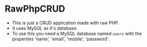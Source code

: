 # RawPhpCRUD
- This is just a CRUD application made with raw PHP.
- It uses MySQL as it's database.
- To use this you need a MySQL database named `users` with the properties 'name', 'email', 'mobile', 'password'.
